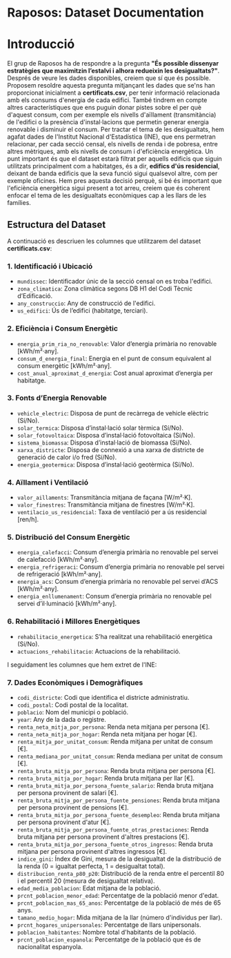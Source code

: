 # Raposos: Dataset Documentation

# Introducció

El grup de Raposos ha de respondre a la pregunta **"És possible dissenyar estratègies que maximitzin l’estalvi i alhora redueixin les desigualtats?"**. Després de veure les dades disponibles, creiem que sí que és possible. 
Proposem resoldre aquesta pregunta mitjançant les dades que se'ns han proporcionat inicialment a **certificats.csv**, per tenir informació relacionada amb els consums d'energia de cada edifici. També tindrem en compte altres característiques que ens puguin donar pistes sobre el per què d'aquest consum, com per exemple els nivells d'aïllament (transmitància) de l'edifici o la presència d'instal·lacions que permetin generar energia renovable i disminuir el consum.
Per tractar el tema de les desigualtats, hem agafat dades de l'Institut Nacional d'Estadística (INE), que ens permetran relacionar, per cada secció censal, els nivells de renda i de pobresa, entre altres mètriques, amb els nivells de consum i d'eficiència energètica.
Un punt important és que el dataset estarà filtrat per aquells edificis que siguin utilitzats principalment com a habitatges, és a dir, **edifics d'ús residencial**, deixant de banda edificis que la seva funció sigui qualsevol altre, com per exemple oficines. Hem pres aquesta decisió perquè, si bé és important que l'eficiència energètica sigui present a tot arreu, creiem que és coherent enfocar el tema de les desigualtats econòmiques cap a les llars de les famílies.

## Estructura del Dataset  

A continuació es descriuen les columnes que utilitzarem del dataset **certificats.csv**:

### **1. Identificació i Ubicació**  
- `mundissec`: Identificador únic de la secció censal on es troba l'edifici.  
- `zona_climatica`: Zona climàtica segons DB H1 del Codi Tècnic d’Edificació.  
- `any_construccio`: Any de construcció de l'edifici.  
- `us_edifici`: Ús de l’edifici (habitatge, terciari).  

### **2. Eficiència i Consum Energètic**  
- `energia_prim_ria_no_renovable`: Valor d’energia primària no renovable [kWh/m²·any].  
- `consum_d_energia_final`: Energia en el punt de consum equivalent al consum energètic [kWh/m²·any].  
- `cost_anual_aproximat_d_energia`: Cost anual aproximat d’energia per habitatge.  

### **3. Fonts d’Energia Renovable**  
- `vehicle_electric`: Disposa de punt de recàrrega de vehicle elèctric (Sí/No).  
- `solar_termica`: Disposa d’instal·lació solar tèrmica (Sí/No).  
- `solar_fotovoltaica`: Disposa d’instal·lació fotovoltaica (Sí/No).  
- `sistema_biomassa`: Disposa d’instal·lació de biomassa (Sí/No).  
- `xarxa_districte`: Disposa de connexió a una xarxa de districte de generació de calor i/o fred (Sí/No).  
- `energia_geotermica`: Disposa d’instal·lació geotèrmica (Sí/No).  

### **4. Aïllament i Ventilació**  
- `valor_aillaments`: Transmitància mitjana de façana [W/m²·K].  
- `valor_finestres`: Transmitància mitjana de finestres [W/m²·K].  
- `ventilacio_us_residencial`: Taxa de ventilació per a ús residencial [ren/h].  

### **5. Distribució del Consum Energètic**  
- `energia_calefacci`: Consum d’energia primària no renovable pel servei de calefacció [kWh/m²·any].  
- `energia_refrigeraci`: Consum d’energia primària no renovable pel servei de refrigeració [kWh/m²·any].  
- `energia_acs`: Consum d’energia primària no renovable pel servei d’ACS [kWh/m²·any].  
- `energia_enllumenament`: Consum d’energia primària no renovable pel servei d’il·luminació [kWh/m²·any].  

### **6. Rehabilitació i Millores Energètiques**  
- `rehabilitacio_energetica`: S’ha realitzat una rehabilitació energètica (Sí/No).  
- `actuacions_rehabilitacio`: Actuacions de la rehabilitació.  


I seguidament les columnes que hem extret de l'INE:

### **7. Dades Econòmiques i Demogràfiques**  
- `codi_districte`: Codi que identifica el districte administratiu.  
- `codi_postal`: Codi postal de la localitat.  
- `poblacio`: Nom del municipi o població.  
- `year`: Any de la dada o registre.  
- `renta_neta_mitja_por_persona`: Renda neta mitjana per persona [€].  
- `renta_neta_mitja_por_hogar`: Renda neta mitjana per hogar [€].  
- `renta_mitja_por_unitat_consum`: Renda mitjana per unitat de consum [€].  
- `renta_mediana_por_unitat_consum`: Renda mediana per unitat de consum [€].  
- `renta_bruta_mitja_por_persona`: Renda bruta mitjana per persona [€].  
- `renta_bruta_mitja_por_hogar`: Renda bruta mitjana per llar [€].  
- `renta_bruta_mitja_por_persona_fuente_salario`: Renda bruta mitjana per persona provinent de salari [€].  
- `renta_bruta_mitja_por_persona_fuente_pensiones`: Renda bruta mitjana per persona provinent de pensions [€].  
- `renta_bruta_mitja_por_persona_fuente_desempleo`: Renda bruta mitjana per persona provinent d'atur [€].  
- `renta_bruta_mitja_por_persona_fuente_otras_prestaciones`: Renda bruta mitjana per persona provinent d'altres prestacions [€].  
- `renta_bruta_mitja_por_persona_fuente_otros_ingresos`: Renda bruta mitjana per persona provinent d'altres ingressos [€].  
- `indice_gini`: Índex de Gini, mesura de la desigualtat de la distribució de la renda (0 = igualtat perfecta, 1 = desigualtat total).  
- `distribucion_renta_p80_p20`: Distribució de la renda entre el percentil 80 i el percentil 20 (mesura de desigualtat relativa).  
- `edad_media_poblacion`: Edat mitjana de la població.  
- `prcnt_poblacion_menor_edad`: Percentatge de la població menor d'edat.  
- `prcnt_poblacion_mas_65_anos`: Percentatge de la població de més de 65 anys.  
- `tamano_medio_hogar`: Mida mitjana de la llar (número d'individus per llar).  
- `prcnt_hogares_unipersonales`: Percentatge de llars unipersonals.  
- `poblacion_habitantes`: Nombre total d'habitants de la població.  
- `prcnt_poblacion_espanola`: Percentatge de la població que és de nacionalitat espanyola.  

